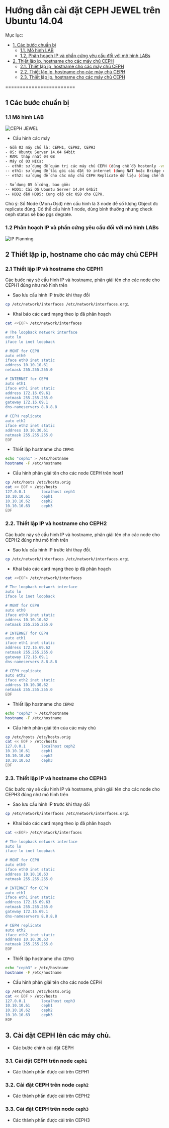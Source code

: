 ﻿# Hướng dẫn cài đặt CEPH JEWEL trên Ubuntu 14.04
Mục lục:

- [1. Các bước chuẩn bị](#1)
  - [1.1. Mô hình LAB](#1.1)
  - [1.2. Phân hoạch IP và phần cứng yêu cầu đối với mô hình LABs](#1.2)
- [2. Thiết lập ip, hostname cho các máy chủ CEPH](#2)
  - [2.1. Thiết lập ip, hostname cho các máy chủ CEPH](#2.1)
  - [2.2. Thiết lập ip, hostname cho các máy chủ CEPH](#2.2)
  - [2.3. Thiết lập ip, hostname cho các máy chủ CEPH](#2.3)

========================

<a name="1"></a>
## 1 Các bước chuẩn bị

<a name="1.1"></a>
### 1.1 Mô hình LAB

![CEPH JEWEL](../images/mohinh-ceph-jewel.png)

- Cấu hình các máy

```sh
- Gồm 03 máy chủ là: CEPH1, CEPH2, CEPH3
- OS: Ubuntu Server 14.04 64bit
- RAM: thấp nhất 04 GB
- Máy có 03 NICs: 
-- eth0: sử dụng để quản trị các máy chủ CEPH (dùng chế độ hostonly -vmnet10 của Vmware workstation)
-- eth1: sử dụng để tải gói cài đặt từ internet (dụng NAT hoặc Bridge của Vmware workstation)
-- eth2: sử dụng để cho các máy chủ CEPH Replicate dữ liệu (dùng chế độ hostonly - vmnet12- của Vmware workstation)

- Sử dụng 05 ổ cứng, bao gồm:
-- HDD1: Cài OS Ubuntu Server 14.04 64bit
-- HDD2 đến HDD5: Cung cấp các OSD cho CEPH.
```

Chú ý: Số Node (Mon+Osd) nên cấu hình là 3 node để số lượng Object đc replicate đúng. Có thể cấu hình 1 node, dùng bình thường nhưng check ceph status sẽ báo pgs degrate.

<a name="1.2"></a>
###  1.2 Phân hoạch IP và phần cứng yêu cầu đối với mô hình LABs

![IP Planning](../images/ip-planning-for-ceph2.png)

<a name="2"></a>
## 2 Thiết lập ip, hostname cho các máy chủ CEPH

<a name="2.1"></a>
### 2.1 Thiết lập IP và hostname cho CEPH1
Các bước này sẽ cấu hình IP và hostname, phân giải tên cho các node cho CEPH1 đúng như mô hình trên

- Sao lưu cấu hình IP trước khi thay đổi

```sh
cp /etc/network/interfaces /etc/network/interfaces.orgi
```

- Khai báo các card mạng theo ip đã phân hoạch

```sh
cat <<EOF> /etc/network/interfaces

# The loopback network interface
auto lo
iface lo inet loopback

# MGNT for CEPH
auto eth0
iface eth0 inet static
address 10.10.10.61
netmask 255.255.255.0 

# INTERNET for CEPH
auto eth1
iface eth1 inet static
address 172.16.69.61
netmask 255.255.255.0
gateway 172.16.69.1
dns-nameservers 8.8.8.8

# CEPH replicate 
auto eth2
iface eth2 inet static
address 10.10.30.61
netmask 255.255.255.0 
EOF
```

- Thiết lập hostname cho `CEPH1`

```sh
echo "ceph1" > /etc/hostname
hostname -F /etc/hostname
```

- Cấu hình phân giải tên cho các node CEPH trên host1

```sh
cp /etc/hosts /etc/hosts.orig
cat << EOF > /etc/hosts
127.0.0.1       localhost ceph1
10.10.10.61     ceph1
10.10.10.62     ceph2
10.10.10.63     ceph3
EOF
```

<a name="2.2"></a>
### 2.2. Thiết lập IP và hostname cho CEPH2
Các bước này sẽ cấu hình IP và hostname, phân giải tên cho các node cho CEPH2 đúng như mô hình trên

- Sao lưu cấu hình IP trước khi thay đổi.

```sh
cp /etc/network/interfaces /etc/network/interfaces.orgi
```

- Khai báo các card mạng theo ip đã phân hoạch

```sh
cat <<EOF> /etc/network/interfaces

# The loopback network interface
auto lo
iface lo inet loopback

# MGNT for CEPH
auto eth0
iface eth0 inet static
address 10.10.10.62
netmask 255.255.255.0 

# INTERNET for CEPH
auto eth1
iface eth1 inet static
address 172.16.69.62
netmask 255.255.255.0
gateway 172.16.69.1
dns-nameservers 8.8.8.8

# CEPH replicate 
auto eth2
iface eth2 inet static
address 10.10.30.62
netmask 255.255.255.0 
EOF
```

- Thiết lập hostname cho `CEPH2`

```sh
echo "ceph2" > /etc/hostname
hostname -F /etc/hostname
```

- Cấu hình phân giải tên của các máy chủ

```sh
cp /etc/hosts /etc/hosts.orig
cat << EOF > /etc/hosts
127.0.0.1       localhost ceph2
10.10.10.61     ceph1
10.10.10.62     ceph2
10.10.10.63     ceph3
EOF
```

<a name="2.3"></a>
### 2.3. Thiết lập IP và hostname cho CEPH3
Các bước này sẽ cấu hình IP và hostname, phân giải tên cho các node cho CEPH3 đúng như mô hình trên

- Sao lưu cấu hình IP trước khi thay đổi
```sh
cp /etc/network/interfaces /etc/network/interfaces.orgi
```

- Khai báo các card mạng theo ip đã phân hoạch
```sh
cat <<EOF> /etc/network/interfaces

# The loopback network interface
auto lo
iface lo inet loopback

# MGNT for CEPH
auto eth0
iface eth0 inet static
address 10.10.10.63
netmask 255.255.255.0 

# INTERNET for CEPH
auto eth1
iface eth1 inet static
address 172.16.69.63
netmask 255.255.255.0
gateway 172.16.69.1
dns-nameservers 8.8.8.8

# CEPH replicate 
auto eth2
iface eth2 inet static
address 10.10.30.63
netmask 255.255.255.0 
EOF
```

- Thiết lập hostname cho `CEPH3`
```sh
echo "ceph3" > /etc/hostname
hostname -F /etc/hostname
```

- Cấu hình phân giải tên cho các node CEPH
```sh
cp /etc/hosts /etc/hosts.orig
cat << EOF > /etc/hosts
127.0.0.1       localhost ceph3
10.10.10.61     ceph1
10.10.10.62     ceph2
10.10.10.63     ceph3
EOF
```

## 3. Cài đặt CEPH lên các máy chủ.
- Các bước chính cài đặt CEPH 

### 3.1. Cài đặt CEPH trên node `ceph1`
- Các thành phần được cài trên CEPH1

### 3.2. Cài đặt CEPH trên node `ceph2`
- Các thành phần được cài trên CEPH2

### 3.3. Cài đặt CEPH trên node `ceph3`
- Các thành phần được cài trên CEPH3